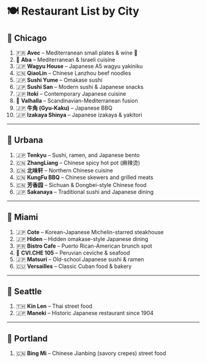 # 🍽️ Restaurant List by City

## 📍 Chicago

1. 🇫🇷 **Avec** – Mediterranean small plates & wine 🍷  
2. 🌊 **Aba** – Mediterranean & Israeli cuisine  
3. 🇯🇵 **Wagyu House** – Japanese A5 wagyu yakiniku  
4. 🇨🇳 **QiaoLin** – Chinese Lanzhou beef noodles  
5. 🇯🇵 **Sushi Yume** – Omakase sushi  
6. 🇯🇵 **Sushi San** – Modern sushi & Japanese snacks  
7. 🇯🇵 **Itoki** – Contemporary Japanese cuisine  
8. 🌊 **Valhalla** – Scandinavian-Mediterranean fusion  
9. 🇯🇵 **牛角 (Gyu-Kaku)** – Japanese BBQ  
10. 🇯🇵 **Izakaya Shinya** – Japanese izakaya & yakitori  

---

## 📍 Urbana

1. 🇯🇵 **Tenkyu** – Sushi, ramen, and Japanese bento  
2. 🇨🇳 **ZhangLiang** – Chinese spicy hot pot (麻辣烫)  
3. 🇨🇳 **北味轩** – Northern Chinese cuisine  
4. 🇨🇳 **KungFu BBQ** – Chinese skewers and grilled meats  
5. 🇨🇳 **芳香园** – Sichuan & Dongbei-style Chinese food  
6. 🇯🇵 **Sakanaya** – Traditional sushi and Japanese dining  

---

## 📍 Miami

1. 🇯🇵 **Cote** – Korean-Japanese Michelin-starred steakhouse  
2. 🇯🇵 **Hiden** – Hidden omakase-style Japanese dining  
3. 🇵🇷 **Bistro Cafe** – Puerto Rican-American brunch spot  
4. 🌊 **CVI.CHE 105** – Peruvian ceviche & seafood  
5. 🇯🇵 **Matsuri** – Old-school Japanese sushi & ramen  
6. 🇨🇺 **Versailles** – Classic Cuban food & bakery  

---

## 📍 Seattle

1. 🇹🇭 **Kin Len** – Thai street food  
2. 🇯🇵 **Maneki** – Historic Japanese restaurant since 1904  

---

## 📍 Portland

1. 🇨🇳 **Bing Mi** – Chinese Jianbing (savory crepes) street food  
